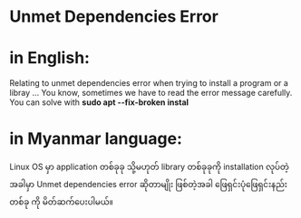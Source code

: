 # Unmet Dependencies Error

# in English:
Relating to unmet dependencies error when trying to install a program or a libray ...
You know, sometimes we have to read the error message carefully.
You can solve with **sudo apt --fix-broken instal**

# in Myanmar language:
Linux OS မှာ application တစ်ခုခု သို့မဟုတ် library တစ်ခုခုကို installation လုပ်တဲ့ အခါမှာ Unmet dependencies error ဆိုတာမျိုး ဖြစ်တဲ့အခါ ဖြေရှင်းပုံဖြေရှင်းနည်း တစ်ခု ကို မိတ်ဆက်ပေးပါမယ်။  
